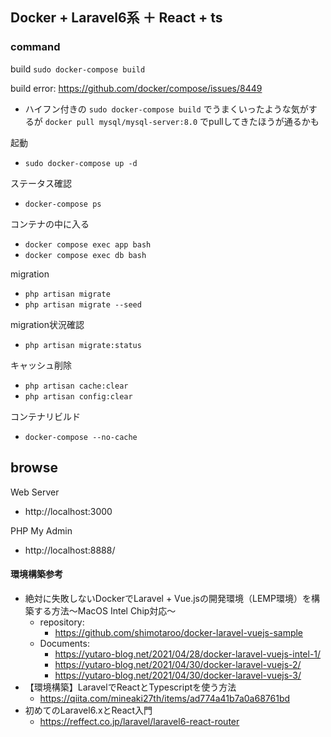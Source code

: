 ## Docker + Laravel6系 ＋ React + ts

### command

 build
 `sudo docker-compose build`

build error: https://github.com/docker/compose/issues/8449 
- ハイフン付きの `sudo docker-compose build` でうまくいったような気がするが `docker pull mysql/mysql-server:8.0` でpullしてきたほうが通るかも

 起動

- `sudo docker-compose up -d`

 ステータス確認

- `docker-compose ps`

 コンテナの中に入る

- `docker compose exec app bash`
- `docker compose exec db bash`

 migration

- `php artisan migrate`
- `php artisan migrate --seed`

 migration状況確認

- `php artisan migrate:status`

キャッシュ削除

- `php artisan cache:clear`
- `php artisan config:clear`

 コンテナリビルド

- `docker-compose --no-cache`

## browse

Web Server

- http://localhost:3000

PHP My Admin

- http://localhost:8888/

#### 環境構築参考
- 絶対に失敗しないDockerでLaravel + Vue.jsの開発環境（LEMP環境）を構築する方法〜MacOS Intel Chip対応〜
  - repository:
    -  https://github.com/shimotaroo/docker-laravel-vuejs-sample
  - Documents:
    - https://yutaro-blog.net/2021/04/28/docker-laravel-vuejs-intel-1/
    - https://yutaro-blog.net/2021/04/30/docker-laravel-vuejs-2/
    - https://yutaro-blog.net/2021/04/30/docker-laravel-vuejs-3/
- 【環境構築】LaravelでReactとTypescriptを使う方法
  - https://qiita.com/mineaki27th/items/ad774a41b7a0a68761bd
- 初めてのLaravel6.xとReact入門
  - https://reffect.co.jp/laravel/laravel6-react-router
